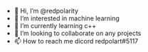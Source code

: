 - 👋 Hi, I’m @redpolarity
- 👀 I’m interested in machine learning
- 🌱 I’m currently learning c++
- 💞️ I’m looking to collaborate on any projects
- 📫 How to reach me dicord redpolart#5117

<!---
redpolarity/redpolarity is a ✨ special ✨ repository because its `README.md` (this file) appears on your GitHub profile.
You can click the Preview link to take a look at your changes.
--->
